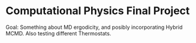 # Computational Physics Final Project

Goal: Something about MD ergodicity, and posibly incorporating Hybrid MCMD.
Also testing different Thermostats.

